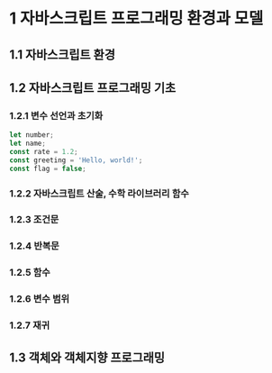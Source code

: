# 1 자바스크립트 프로그래밍 환경과 모델

## 1.1 자바스크립트 환경

## 1.2 자바스크립트 프로그래밍 기초

### 1.2.1 변수 선언과 초기화

``` js
let number;
let name;
const rate = 1.2;
const greeting = 'Hello, world!';
const flag = false;
```

### 1.2.2 자바스크립트 산술, 수학 라이브러리 함수

### 1.2.3 조건문

### 1.2.4 반복문

### 1.2.5 함수

### 1.2.6 변수 범위

### 1.2.7 재귀

## 1.3 객체와 객체지향 프로그래밍
